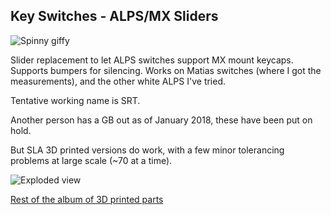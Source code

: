 ## Key Switches - ALPS/MX Sliders

![Spinny giffy](http://i.imgur.com/E2NOPkg.gif)

Slider replacement to let ALPS switches support MX mount keycaps.  
Supports bumpers for silencing.
Works on Matias switches (where I got the measurements), and the other white ALPS I've tried.


Tentative working name is SRT.

Another person has a GB out as of January 2018, these have been put on hold.

But SLA 3D printed versions do work, with a few minor tolerancing problems at large scale (~70 at a time).

![Exploded view](https://i.imgur.com/oN5bTwf.jpg)

[Rest of the album of 3D printed parts](https://imgur.com/a/H2eiJ)

